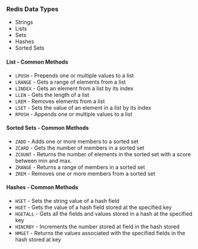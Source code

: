 ### Redis Data Types
* Strings
* Lists 
* Sets
* Hashes
* Sorted Sets

#### List - Common Methods

* `LPUSH` - Prepends one or multiple values to a list
* `LRANGE` - Gets a range of elements from a list
* `LINDEX` - Gets an element from a list by its index
* `LLEN` - Gets the length of a list
* `LREM` - Removes elements from a list
* `LSET` - Sets the value of an element in a list by its index
* `RPUSH` - Appends one or multiple values to a list

#### Sorted Sets - Common Methods
* `ZADD` - Adds one or more members to a sorted set
* `ZCARD` - Gets the number of members in a sorted set
* `ZCOUNT` - Returns the number of elements in the sorted set with a score between min and max.
* `ZRANGE` - Returns a range of members in a sorted set
* `ZREM` - Removes one or more members from a sorted set

#### Hashes - Common Methods
* `HSET` - Sets the string value of a hash field
* `HGET` - Gets the value of a hash field stored at the specified key
* `HGETALL` - Gets all the fields and values stored in a hash at the specified key
* `HINCRBY` - Increments the number stored at field in the hash stored
* `HMGET` - Returns the values associated with the specified fields in the hash stored at key